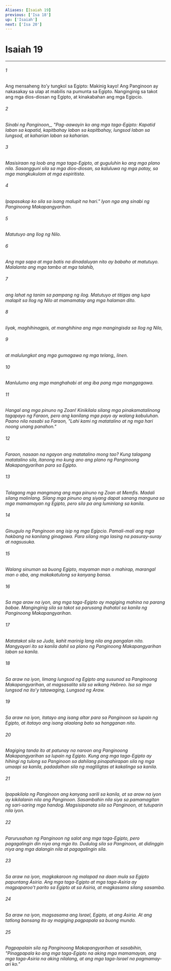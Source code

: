```yaml
---
Aliases: [Isaiah 19]
previous: ['Isa 18']
up: ['Isaiah']
next: ['Isa 20']
---
```

# Isaiah 19

***






















###### 1 










Ang mensaheng itoʼy tungkol sa Egipto: Makinig kayo! Ang Panginoon ay nakasakay sa ulap at mabilis na pumunta sa Egipto. Nanginginig sa takot ang mga dios-diosan ng Egipto, at kinakabahan ang mga Egipcio. 





















###### 2 










<i class="trans-change">Sinabi ng Panginoon,_ "Pag-aawayin ko ang mga taga-Egipto: Kapatid laban sa kapatid, kapitbahay laban sa kapitbahay, lungsod laban sa lungsod, at kaharian laban sa kaharian. 





















###### 3 










Masisiraan ng loob ang mga taga-Egipto, at guguluhin ko ang mga plano nila. Sasangguni sila sa mga dios-diosan, sa kaluluwa ng mga patay, sa mga mangkukulam at mga espiritista. 





















###### 4 










Ipapasakop ko sila sa isang malupit na hari." Iyon nga ang sinabi ng Panginoong Makapangyarihan. 





















###### 5 










Matutuyo ang Ilog ng Nilo. 





















###### 6 










Ang mga sapa at mga batis na dinadaluyan nito ay babaho at matutuyo. Malalanta ang mga tambo at mga talahib, 





















###### 7 










ang lahat ng tanim sa pampang ng ilog. Matutuyo at titigas ang lupa malapit sa Ilog ng Nilo at mamamatay ang mga halaman dito. 





















###### 8 










Iiyak, maghihinagpis, at manghihina ang mga mangingisda sa Ilog ng Nilo, 





















###### 9 










at malulungkot ang mga gumagawa ng mga <i class="trans-change">telang_ linen. 





















###### 10 










Manlulumo ang mga manghahabi at ang iba pang mga manggagawa. 





















###### 11 










Hangal ang mga pinuno ng Zoan! Kinikilala silang mga pinakamatalinong tagapayo ng Faraon, pero ang kanilang mga payo ay walang kabuluhan. Paano nila nasabi sa Faraon, "Lahi kami ng matatalino at ng mga hari noong unang panahon." 





















###### 12 










Faraon, nasaan na ngayon ang matatalino mong tao? Kung talagang matatalino sila, itanong mo kung ano ang plano ng Panginoong Makapangyarihan para sa Egipto. 





















###### 13 










Talagang mga mangmang ang mga pinuno ng Zoan at Memfis. Madali silang malinlang. Silang mga pinuno ang siyang dapat sanang manguna sa mga mamamayan ng Egipto, pero sila pa ang luminlang sa kanila. 





















###### 14 










Ginugulo ng Panginoon ang isip ng mga Egipcio. Pamali-mali ang mga hakbang na kanilang ginagawa. Para silang mga lasing na pasuray-suray at nagsusuka. 





















###### 15 










Walang sinuman sa buong Egipto, mayaman man o mahirap, marangal man o aba, ang makakatulong sa kanyang bansa. 





















###### 16 










Sa mga araw na iyon, ang mga taga-Egipto ay magiging mahina na parang babae. Manginginig sila sa takot sa parusang ihahatol sa kanila ng Panginoong Makapangyarihan. 





















###### 17 










Matatakot sila sa Juda, kahit marinig lang nila ang pangalan nito. Mangyayari ito sa kanila dahil sa plano ng Panginoong Makapangyarihan laban sa kanila. 





















###### 18 










Sa araw na iyon, limang lungsod ng Egipto ang susunod sa Panginoong Makapangyarihan, at magsasalita sila sa wikang Hebreo. Isa sa mga lungsod na itoʼy tatawaging, Lungsod ng Araw. 





















###### 19 










Sa araw na iyon, itatayo ang isang altar para sa Panginoon sa lupain ng Egipto, at itatayo ang isang alaalang bato sa hangganan nito. 





















###### 20 










Magiging tanda ito at patunay na naroon ang Panginoong Makapangyarihan sa lupain ng Egipto. Kung ang mga taga-Egipto ay hihingi ng tulong sa Panginoon sa dahilang pinapahirapan sila ng mga umaapi sa kanila, padadalhan sila ng magliligtas at kakalinga sa kanila. 





















###### 21 










Ipapakilala ng Panginoon ang kanyang sarili sa kanila, at sa araw na iyon ay kikilalanin nila ang Panginoon. Sasambahin nila siya sa pamamagitan ng sari-saring mga handog. Magsisipanata sila sa Panginoon, at tutuparin nila iyon. 





















###### 22 










Parurusahan ng Panginoon ng salot ang mga taga-Egipto, pero pagagalingin din niya ang mga ito. Dudulog sila sa Panginoon, at didinggin niya ang mga dalangin nila at pagagalingin sila. 





















###### 23 










Sa araw na iyon, magkakaroon ng malapad na daan mula sa Egipto papuntang Asiria. Ang mga taga-Egipto at mga taga-Asiria ay magpaparooʼt parito sa Egipto at sa Asiria, at magkasama silang sasamba. 





















###### 24 










Sa araw na iyon, magsasama ang Israel, Egipto, at ang Asiria. At ang tatlong bansang ito ay magiging pagpapala sa buong mundo. 





















###### 25 










Pagpapalain sila ng Panginoong Makapangyarihan at sasabihin, "Pinagpapala ko ang mga taga-Egipto na aking mga mamamayan, ang mga taga-Asiria na aking nilalang, at ang mga taga-Israel na pagmamay-ari ko."
